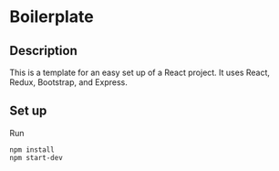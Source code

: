 # Boilerplate

## Description

This is a template for an easy set up of a React project. It uses React, Redux, Bootstrap, and Express.

## Set up

Run

```
npm install
npm start-dev
```
